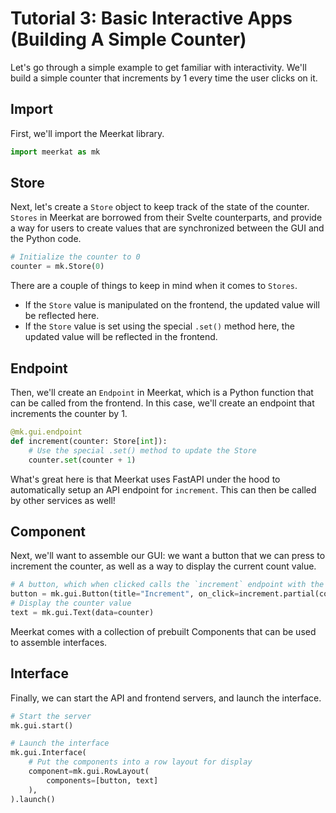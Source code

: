 # Tutorial 3: Basic Interactive Apps (Building A Simple Counter)

Let's go through a simple example to get familiar with interactivity. We'll build a simple counter that increments by 1 every time the user clicks on it.

## Import

First, we'll import the Meerkat library.

```python
import meerkat as mk
```

## Store

Next, let's create a `Store` object to keep track of the state of the counter. `Stores` in Meerkat are borrowed from their Svelte counterparts, and provide a way for users to create values that are synchronized between the GUI and the Python code.

```python
# Initialize the counter to 0
counter = mk.Store(0)
```

There are a couple of things to keep in mind when it comes to `Stores`.

- If the `Store` value is manipulated on the frontend, the updated value will be reflected here.
- If the `Store` value is set using the special `.set()` method here, the updated value will be reflected in the frontend.

## Endpoint

Then, we'll create an `Endpoint` in Meerkat, which is a Python function that can be called from the frontend. In this case, we'll create an endpoint that increments the counter by 1.

```python
@mk.gui.endpoint
def increment(counter: Store[int]):
    # Use the special .set() method to update the Store
    counter.set(counter + 1)
```

What's great here is that Meerkat uses FastAPI under the hood to automatically setup an API endpoint for `increment`. This can then be called by other services as well!

## Component

Next, we'll want to assemble our GUI: we want a button that we can press to increment the counter, as well as a way to display the current count value.

```python
# A button, which when clicked calls the `increment` endpoint with the `counter` argument filled in
button = mk.gui.Button(title="Increment", on_click=increment.partial(counter))
# Display the counter value
text = mk.gui.Text(data=counter)
```

Meerkat comes with a collection of prebuilt Components that can be used to assemble interfaces.

## Interface

Finally, we can start the API and frontend servers, and launch the interface.

```python
# Start the server
mk.gui.start()

# Launch the interface
mk.gui.Interface(
    # Put the components into a row layout for display
    component=mk.gui.RowLayout(
        components=[button, text]
    ),
).launch()
```
